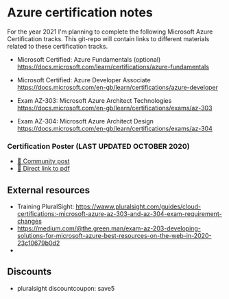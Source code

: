 # Azure certification notes

For the year 2021 I'm planning to complete the following Microsoft Azure Certification tracks.
This git-repo will contain links to different materials related to these certification tracks.


* Microsoft Certified: Azure Fundamentals (optional)
https://docs.microsoft.com/learn/certifications/azure-fundamentals

* Microsoft Certified: Azure Developer Associate
https://docs.microsoft.com/en-gb/learn/certifications/azure-developer

* Exam AZ-303: Microsoft Azure Architect Technologies
https://docs.microsoft.com/en-gb/learn/certifications/exams/az-303

* Exam AZ-304: Microsoft Azure Architect Design
https://docs.microsoft.com/en-gb/learn/certifications/exams/az-304


### Certification Poster (LAST UPDATED OCTOBER 2020)
* [👀 Community post](https://www.microsoftpartnercommunity.com/t5/Events-Trainings/Become-Microsoft-Certified-Updated-Poster-since-October-2020/m-p/30869) 
* [📌 Direct link to pdf](
https://www.microsoftpartnercommunity.com/atvwr79957/attachments/atvwr79957/NLEvents/80/1/MSFT%20Certification%20Poster%20(digital).pdf)


## External resources
* Training PluralSight: https://waww.pluralsight.com/guides/cloud-certifications:-microsoft-azure-az-303-and-az-304-exam-requirement-changes
* https://medium.com/@the.green.man/exam-az-203-developing-solutions-for-microsoft-azure-best-resources-on-the-web-in-2020-23c10679b0d2
* 



## Discounts
* pluralsight discountcoupon: save5


